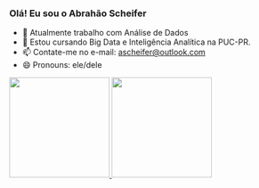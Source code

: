 ### Olá! Eu sou o Abrahão Scheifer

- 🔭 Atualmente trabalho com Análise de Dados 
- 🌱 Estou cursando Big Data e Inteligência Analítica na PUC-PR.
- 📫 Contate-me no e-mail: ascheifer@outlook.com
- 😄 Pronouns: ele/dele

<div>
  <a href="https://github.com/ascheifer">
  <img height="180em" src="https://github-readme-stats.vercel.app/api?username=ascheifer&show_icons=true&theme=dark&include_all_commits=true&count_private=true"/>
  <img height="180em" src="https://github-readme-stats.vercel.app/api/top-langs/?username=ascheifer&layout=compact&langs_count=16&theme=dark"/>
